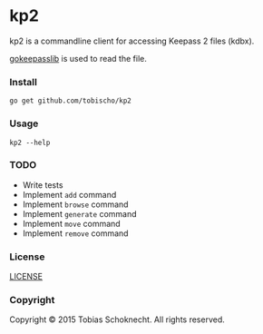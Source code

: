 kp2
===

kp2 is a commandline client for accessing Keepass 2 files (kdbx).

[gokeepasslib](https://github.com/tobischo/gokeepasslib) is used to read the file.

### Install

```
go get github.com/tobischo/kp2
```

### Usage

```
kp2 --help
```

### TODO

* Write tests
* Implement `add` command
* Implement `browse` command
* Implement `generate` command
* Implement `move` command
* Implement `remove` command

### License
[LICENSE](LICENSE.md)

### Copyright
Copyright &copy; 2015 Tobias Schoknecht. All rights reserved.

